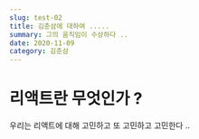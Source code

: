```yaml
---
slug: test-02
title: 김춘삼에 대하여 .....
summary: 그의 움직임이 수상하다 ..
date: 2020-11-09
category: 김춘삼
---
```


# 리액트란 무엇인가 ?

우리는 리액트에 대해 고민하고 또 고민하고 고민한다 ..
